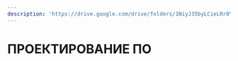 ```yaml
---
description: 'https://drive.google.com/drive/folders/1NiyJ35byLCieLRr0Y6_XoGTTeiJ8yNIh'
---
```


# ПРОЕКТИРОВАНИЕ ПО


